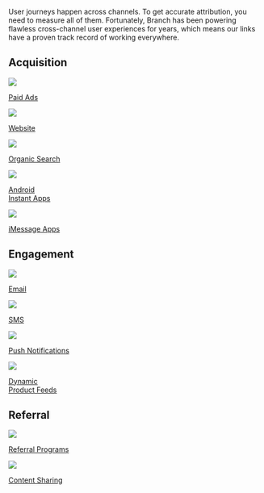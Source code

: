 User journeys happen across channels. To get accurate attribution, you need to measure all of them. Fortunately, Branch has been powering flawless cross-channel user experiences for years, which means our links have a proven track record of working everywhere.

## Acquisition
<!-- Acquisition -->
<div class="nav-wrap flex-wrap">
  <a href="/pages/deep-linked-ads/branch-universal-ads/">
    <img src="../../../img/pages/channels/paid-ads.png" />
    <p>Paid Ads</p>
  </a>
  <a href="/pages/web/branch-web-solutions/">
    <img src="../../../img/pages/channels/website.png" />
    <p>Website</p>
  </a>
  <a href="/pages/organic-search/branch-organic-search/">
    <img src="../../../img/pages/channels/organic.png" />
    <p>Organic Search</p>
  </a>
	<a href="/pages/app-to-app/android-instant-apps/">
    <img src="../../../img/pages/channels/instant-app.png" />
    <p>Android<br/>Instant Apps</p>
  </a>
	<a href="/pages/app-to-app/imessage-apps/">
    <img src="../../../img/pages/channels/imessage.png" />
    <p>iMessage Apps</p>
  </a>
</div>
<!--/ Acquisition -->

## Engagement
<!-- Engagement -->
<div class="nav-wrap flex-wrap">
  <a href="/pages/emails/universal-email/">
    <img src="../../../img/pages/channels/email.png" />
    <p>Email</p>
  </a>
	<a href="/pages/sms/vibes/">
		<img src="../../../img/pages/channels/sms.png" />
		<p>SMS</p>
	</a>
  <a href="/pages/advance/push-notifications/">
    <img src="../../../img/pages/channels/push-notifications.png" />
    <p>Push Notifications</p>
  </a>
	<a href="/pages/deep-linked-ads/dynamic-product-feeds/">
    <img src="../../../img/pages/channels/product-feed.png" />
    <p>Dynamic<br/>Product Feeds</p>
  </a>
</div>
<!--/ Engagement -->

## Referral
<!-- Referral -->
<div class="nav-wrap flex-wrap">
  <a href="/pages/viral/referrals/">
    <img src="../../../img/pages/channels/referral.png" />
    <p>Referral Programs</p>
  </a>
	<a href="/pages/viral/content-sharing/">
		<img src="../../../img/pages/channels/content-sharing.png" />
		<p>Content Sharing</p>
	</a>
</div>
<!--/ Referral -->
